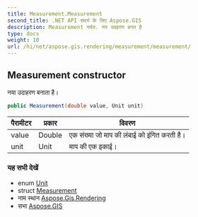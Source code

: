 ```yaml
---
title: Measurement.Measurement
second_title: .NET API संदर्भ के लिए Aspose.GIS
description: Measurement नर्मत. नय उदहरण बनत है
type: docs
weight: 10
url: /hi/net/aspose.gis.rendering/measurement/measurement/
---
```

## Measurement constructor

नया उदाहरण बनाता है।

```csharp
public Measurement(double value, Unit unit)
```

| पैरामीटर | प्रकार | विवरण |
| --- | --- | --- |
| value | Double | एक संख्या जो माप की लंबाई को इंगित करती है। |
| unit | Unit | माप की एक इकाई। |

### यह सभी देखें

* enum [Unit](../../unit/)
* struct [Measurement](../)
* नाम स्थान [Aspose.Gis.Rendering](../../measurement/)
* सभा [Aspose.GIS](../../../)


